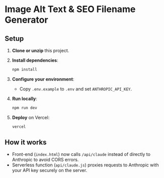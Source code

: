 # Image Alt Text & SEO Filename Generator

## Setup

1. **Clone or unzip** this project.

2. **Install dependencies**:
   ```bash
   npm install
   ```

3. **Configure your environment**:
   - Copy `.env.example` to `.env` and set `ANTHROPIC_API_KEY`.

4. **Run locally**:
   ```bash
   npm run dev
   ```

5. **Deploy** on Vercel:
   ```bash
   vercel
   ```

## How it works

- Front-end (`index.html`) now calls `/api/claude` instead of directly to Anthropic to avoid CORS errors.
- Serverless function (`api/claude.js`) proxies requests to Anthropic with your API key securely on the server.
